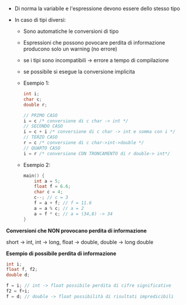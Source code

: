 - Di norma la variabile e l'espressione devono essere dello stesso tipo

- In caso di tipi diversi:

  - Sono automatiche le conversioni di tipo

  - Espressioni che possono povocare perdita di informazione producono solo un warning (no errore)

  - se i tipi sono incompatibili -> errore a tempo di compilazione

  - se possibile si esegue la conversione implicita

  - Esempio 1:

    ```C
    int i;
    char c;
    double r;
    
    // PRIMO CASO
    i = c /* conversione di c char -> int */
    // SECONDO CASO
    i = c + i /* conversione di c char -> int e somma con i */
    // TERZO CASO
    r = c /* conversione di c char->int->double */
    // QUARTO CASO
    i = r /* conversione CON TRONCAMENTO di r double-> int*/
    ```

  - Esempio 2:

    ```c
    main() {
    	int a = 5;
    	float f = 6.6;
    	char c = 4;
    	c--; // c = 3
    	f = a + f; // f = 11.6
    	a = a % c; // a = 2
    	a = f * c; // a = (34,8) -> 34
    }
    ```

    

**Conversioni che NON provocano perdita di informazione**

short -> int, int -> long, float -> double, double -> long double



**Esempio di possibile perdita di informazione**

```c
int i;
float f, f2;
double d;

f = i; // int -> float possibile perdita di cifre significative
f2 = f+i;
f = d; // double -> float possibilità di risultati impredicibili
```